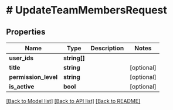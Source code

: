 # # UpdateTeamMembersRequest

## Properties

Name | Type | Description | Notes
------------ | ------------- | ------------- | -------------
**user_ids** | **string[]** |  |
**title** | **string** |  | [optional]
**permission_level** | **string** |  | [optional]
**is_active** | **bool** |  | [optional]

[[Back to Model list]](../../README.md#models) [[Back to API list]](../../README.md#endpoints) [[Back to README]](../../README.md)
